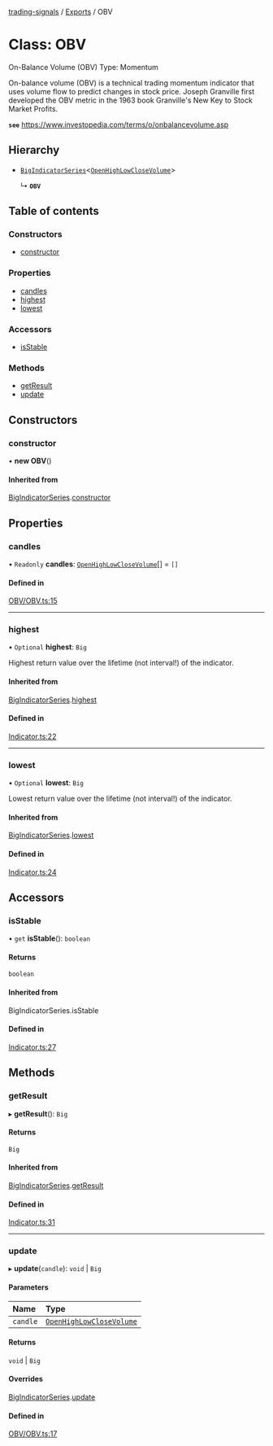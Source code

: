 [trading-signals](../README.md) / [Exports](../modules.md) / OBV

# Class: OBV

On-Balance Volume (OBV) Type: Momentum

On-balance volume (OBV) is a technical trading momentum indicator that uses volume flow to predict changes in stock price. Joseph Granville first developed the OBV metric in the 1963 book Granville's New Key to Stock Market Profits.

**`see`** https://www.investopedia.com/terms/o/onbalancevolume.asp

## Hierarchy

- [`BigIndicatorSeries`](BigIndicatorSeries.md)<[`OpenHighLowCloseVolume`](../modules.md#openhighlowclosevolume)\>

  ↳ **`OBV`**

## Table of contents

### Constructors

- [constructor](OBV.md#constructor)

### Properties

- [candles](OBV.md#candles)
- [highest](OBV.md#highest)
- [lowest](OBV.md#lowest)

### Accessors

- [isStable](OBV.md#isstable)

### Methods

- [getResult](OBV.md#getresult)
- [update](OBV.md#update)

## Constructors

### constructor

• **new OBV**()

#### Inherited from

[BigIndicatorSeries](BigIndicatorSeries.md).[constructor](BigIndicatorSeries.md#constructor)

## Properties

### candles

• `Readonly` **candles**: [`OpenHighLowCloseVolume`](../modules.md#openhighlowclosevolume)[] = `[]`

#### Defined in

[OBV/OBV.ts:15](https://github.com/bennycode/trading-signals/blob/95cb489/src/OBV/OBV.ts#L15)

---

### highest

• `Optional` **highest**: `Big`

Highest return value over the lifetime (not interval!) of the indicator.

#### Inherited from

[BigIndicatorSeries](BigIndicatorSeries.md).[highest](BigIndicatorSeries.md#highest)

#### Defined in

[Indicator.ts:22](https://github.com/bennycode/trading-signals/blob/95cb489/src/Indicator.ts#L22)

---

### lowest

• `Optional` **lowest**: `Big`

Lowest return value over the lifetime (not interval!) of the indicator.

#### Inherited from

[BigIndicatorSeries](BigIndicatorSeries.md).[lowest](BigIndicatorSeries.md#lowest)

#### Defined in

[Indicator.ts:24](https://github.com/bennycode/trading-signals/blob/95cb489/src/Indicator.ts#L24)

## Accessors

### isStable

• `get` **isStable**(): `boolean`

#### Returns

`boolean`

#### Inherited from

BigIndicatorSeries.isStable

#### Defined in

[Indicator.ts:27](https://github.com/bennycode/trading-signals/blob/95cb489/src/Indicator.ts#L27)

## Methods

### getResult

▸ **getResult**(): `Big`

#### Returns

`Big`

#### Inherited from

[BigIndicatorSeries](BigIndicatorSeries.md).[getResult](BigIndicatorSeries.md#getresult)

#### Defined in

[Indicator.ts:31](https://github.com/bennycode/trading-signals/blob/95cb489/src/Indicator.ts#L31)

---

### update

▸ **update**(`candle`): `void` \| `Big`

#### Parameters

| Name     | Type                                                             |
| :------- | :--------------------------------------------------------------- |
| `candle` | [`OpenHighLowCloseVolume`](../modules.md#openhighlowclosevolume) |

#### Returns

`void` \| `Big`

#### Overrides

[BigIndicatorSeries](BigIndicatorSeries.md).[update](BigIndicatorSeries.md#update)

#### Defined in

[OBV/OBV.ts:17](https://github.com/bennycode/trading-signals/blob/95cb489/src/OBV/OBV.ts#L17)
